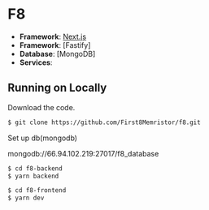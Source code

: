 
# F8

- **Framework**: [Next.js](https://nextjs.org/)
- **Framework**: [Fastify]
- **Database**: [MongoDB]
- **Services**:

## Running on Locally

Download the code.

```bash
$ git clone https://github.com/First8Memristor/f8.git
```

Set up db(mongodb)

mongodb://66.94.102.219:27017/f8_database

```bash
$ cd f8-backend
$ yarn backend
```
```bash
$ cd f8-frontend
$ yarn dev
```
